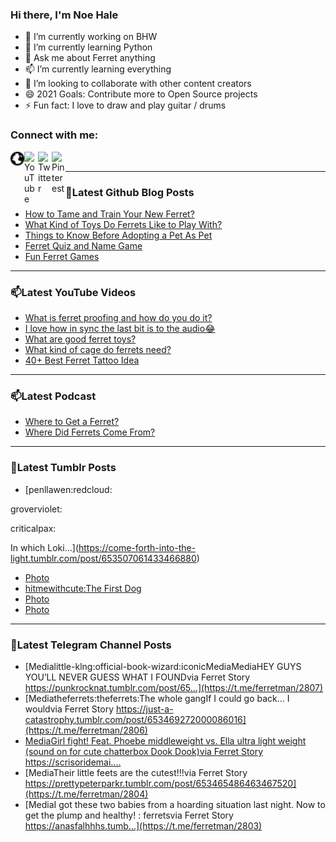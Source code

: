 ### Hi there, I'm Noe Hale

- 🔭 I’m currently working on BHW
- 🌱 I’m currently learning Python
- 💬 Ask me about Ferret anything
- 📫 I’m currently learning everything
- 🔭 I’m looking to collaborate with other content creators
- 😄 2021 Goals: Contribute more to Open Source projects
- ⚡ Fun fact: I love to draw and play guitar / drums

### Connect with me:

[<img align="left" alt="ferretvoice.com" width="22px" src="https://raw.githubusercontent.com/iconic/open-iconic/master/svg/globe.svg" />](https://ferretvoice.com)
[<img align="left" alt="YouTube" width="22px" src="https://cdn.jsdelivr.net/npm/simple-icons@v3/icons/youtube.svg" />](https://www.youtube.com/channel/UCk665XTfaMLVwFVWUmgnDiw)
[<img align="left" alt="Twitter" width="22px" src="https://cdn.jsdelivr.net/npm/simple-icons@v3/icons/twitter.svg" />](https://twitter.com/voiceferret)
[<img align="left" alt="Pinterest" width="22px" src="https://cdn.jsdelivr.net/npm/simple-icons@v3/icons/pinterest.svg" />](https://www.pinterest.com/voiceferret/)

<br />

---
### 🔭Latest Github Blog Posts
<!-- GITHUB:START -->
- [How to Tame and Train Your New Ferret?](http://noehale.github.io/how-to-tame-and-train-your-new-ferret/)
- [What Kind of Toys Do Ferrets Like to Play With?](http://noehale.github.io/what-kind-of-toys-do-ferrets-like-to-play-with/)
- [Things to Know Before Adopting a Pet As Pet](http://noehale.github.io/things-to-know-before-adopting-a-pet-as-pet/)
- [Ferret Quiz and Name Game](http://noehale.github.io/ferret-quiz/)
- [Fun Ferret Games](http://noehale.github.io/fun-ferret-games/)
<!-- GITHUB:END -->
---
### 📫Latest YouTube Videos

<!-- YOUTUBE:START -->
- [What is ferret proofing and how do you do it?](https://www.youtube.com/watch?v=81Syh_DJBQQ)
- [I love how in sync the last bit is to the audio😂](https://www.youtube.com/watch?v=WHBeGHwSlGY)
- [What are good ferret toys?](https://www.youtube.com/watch?v=tPxRilBzc0s)
- [What kind of cage do ferrets need?](https://www.youtube.com/watch?v=xzz6hC3sR5A)
- [40+ Best Ferret Tattoo Idea](https://www.youtube.com/watch?v=KIKqduR6Xcs)
<!-- YOUTUBE:END -->

---
### 📫Latest Podcast

<!-- PODCAST:START -->
- [Where to Get a Ferret?](https://anchor.fm/ferretvoice/episodes/Where-to-Get-a-Ferret-erurfu)
- [Where Did Ferrets Come From?](https://anchor.fm/ferretvoice/episodes/Where-Did-Ferrets-Come-From-eruq8g)
<!-- PODCAST:END -->
---
### 📝Latest Tumblr Posts

<!-- TUMBLR:START -->
- [penllawen:redcloud:

groverviolet:

criticalpax:

In which Loki...](https://come-forth-into-the-light.tumblr.com/post/653507061433466880)
- [Photo](https://come-forth-into-the-light.tumblr.com/post/653461757792256000)
- [hitmewithcute:The First Dog](https://come-forth-into-the-light.tumblr.com/post/653439092895449088)
- [Photo](https://come-forth-into-the-light.tumblr.com/post/653416419054223360)
- [Photo](https://come-forth-into-the-light.tumblr.com/post/653371201283047424)
<!-- TUMBLR:END -->
---
### 📝Latest Telegram Channel Posts

<!-- TELEGRAM:START -->
- [Medialittle-klng:official-book-wizard:iconicMediaMediaHEY GUYS YOU’LL NEVER GUESS WHAT I FOUNDvia Ferret Story https://punkrocknat.tumblr.com/post/65...](https://t.me/ferretman/2807)
- [Mediatheferrets:theferrets:The whole gangIf I could go back… I wouldvia Ferret Story https://just-a-catastrophy.tumblr.com/post/653469272000086016](https://t.me/ferretman/2806)
- [MediaGirl fight! Feat. Phoebe middleweight vs. Ella ultra light weight (sound on for cute chatterbox Dook Dook)via Ferret Story https://scrisoridemai....](https://t.me/ferretman/2805)
- [MediaTheir little feets are the cutest!!!via Ferret Story https://prettypeterparkr.tumblr.com/post/653465486463467520](https://t.me/ferretman/2804)
- [MediaI got these two babies from a hoarding situation last night. Now to get the plump and healthy! : ferretsvia Ferret Story https://anasfalhhhs.tumb...](https://t.me/ferretman/2803)
<!-- TELEGRAM:END -->
